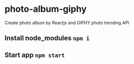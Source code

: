 # photo-album-giphy
Create photo album by Reactjs and GIPHY photo trending API

## Install node_modules `npm i`

## Start app `npm start`
